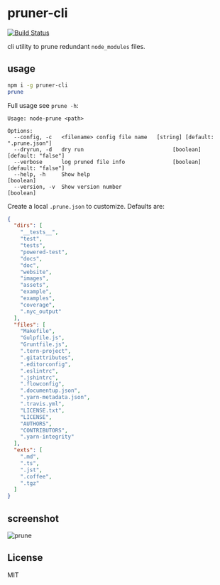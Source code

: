 # pruner-cli
[![Build Status](https://travis-ci.org/xg-wang/pruner-cli.svg?branch=master)](https://travis-ci.org/xg-wang/pruner-cli)

cli utility to prune redundant `node_modules` files.

## usage

```bash
npm i -g pruner-cli
prune
```

Full usage see `prune -h`:

```plain
Usage: node-prune <path>

Options:
  --config, -c   <filename> config file name   [string] [default: ".prune.json"]
  --dryrun, -d   dry run                            [boolean] [default: "false"]
  --verbose      log pruned file info               [boolean] [default: "false"]
  --help, -h     Show help                                             [boolean]
  --version, -v  Show version number                                   [boolean]
```

Create a local `.prune.json` to customize. Defaults are:

```json
{
  "dirs": [
    "__tests__",
    "test",
    "tests",
    "powered-test",
    "docs",
    "doc",
    "website",
    "images",
    "assets",
    "example",
    "examples",
    "coverage",
    ".nyc_output"
  ],
  "files": [
    "Makefile",
    "Gulpfile.js",
    "Gruntfile.js",
    ".tern-project",
    ".gitattributes",
    ".editorconfig",
    ".eslintrc",
    ".jshintrc",
    ".flowconfig",
    ".documentup.json",
    ".yarn-metadata.json",
    ".travis.yml",
    "LICENSE.txt",
    "LICENSE",
    "AUTHORS",
    "CONTRIBUTORS",
    ".yarn-integrity"
  ],
  "exts": [
    ".md",
    ".ts",
    ".jst",
    ".coffee",
    ".tgz"
  ]
}
```

## screenshot

![prune](https://i.imgur.com/kEmAyY1.png)

## License

MIT